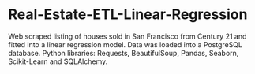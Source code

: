 # Real-Estate-ETL-Linear-Regression
Web scraped listing of houses sold in San Francisco from Century 21 and fitted into a linear regression model. Data was loaded into a PostgreSQL database. Python libraries: Requests, BeautifulSoup, Pandas, Seaborn, Scikit-Learn and SQLAlchemy. 
